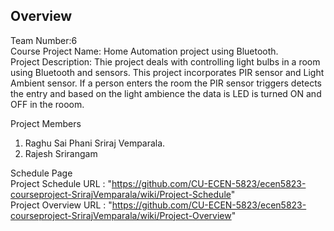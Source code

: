 ## Overview </br>
Team Number:6 <br>
Course Project Name: Home Automation project using Bluetooth. <br>
Project Description: Thie project deals with controlling light bulbs in a room using Bluetooth and sensors. This project incorporates PIR sensor and Light Ambient sensor. If a person enters the room the PIR sensor triggers detects the entry and based on the light ambience the data is LED is turned ON and OFF in the rooom. 

Project Members </br>
1. Raghu Sai Phani Sriraj Vemparala. <br>
2. Rajesh Srirangam <br>

Schedule Page </br>
 Project Schedule URL : "https://github.com/CU-ECEN-5823/ecen5823-courseproject-SrirajVemparala/wiki/Project-Schedule" <br>
 Project Overview URL : "https://github.com/CU-ECEN-5823/ecen5823-courseproject-SrirajVemparala/wiki/Project-Overview" <br>
